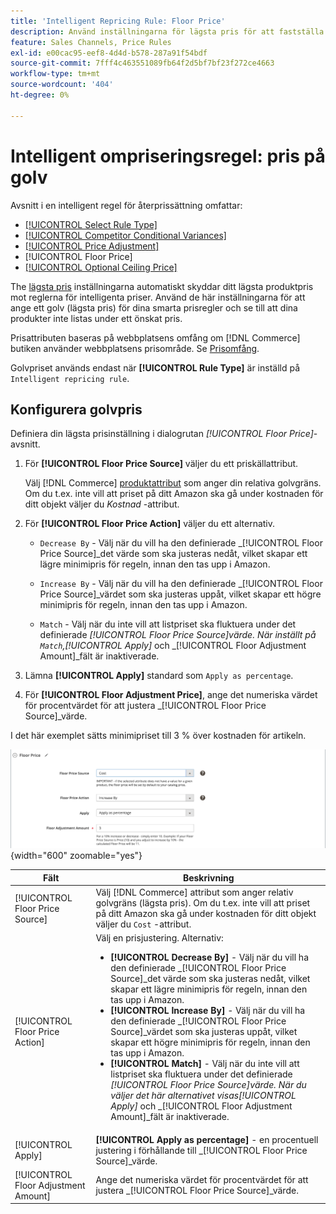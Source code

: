 ```yaml
---
title: 'Intelligent Repricing Rule: Floor Price'
description: Använd inställningarna för lägsta pris för att fastställa det lägsta priset för en intelligent prisregel för att hantera dina Amazon-listor.
feature: Sales Channels, Price Rules
exl-id: e00cac95-eef8-4d4d-b578-287a91f54bdf
source-git-commit: 7fff4c463551089fb64f2d5bf7bf23f272ce4663
workflow-type: tm+mt
source-wordcount: '404'
ht-degree: 0%

---
```


# Intelligent ompriseringsregel: pris på golv

Avsnitt i en intelligent regel för återprissättning omfattar:

- [[!UICONTROL Select Rule Type]](./intelligent-repricing-rules.md)
- [[!UICONTROL Competitor Conditional Variances]](./competitor-conditional-variances.md)
- [[!UICONTROL Price Adjustment]](./price-adjustment.md)
- [!UICONTROL Floor Price]
- [[!UICONTROL Optional Ceiling Price]](./optional-ceiling-price.md)

The [lägsta pris](./floor-price.md) inställningarna automatiskt skyddar ditt lägsta produktpris mot reglerna för intelligenta priser. Använd de här inställningarna för att ange ett golv (lägsta pris) för dina smarta prisregler och se till att dina produkter inte listas under ett önskat pris.

Prisattributen baseras på webbplatsens omfång om [!DNL Commerce] butiken använder webbplatsens prisområde. Se [Prisomfång](./price-scope.md).

Golvpriset används endast när **[!UICONTROL Rule Type]** är inställd på `Intelligent repricing rule`.

## Konfigurera golvpris

Definiera din lägsta prisinställning i dialogrutan _[!UICONTROL Floor Price]_-avsnitt.

1. För **[!UICONTROL Floor Price Source]** väljer du ett priskällattribut.

   Välj [!DNL Commerce] [produktattribut](https://experienceleague.adobe.com/docs/commerce-admin/catalog/product-attributes/product-attributes.html) som anger din relativa golvgräns. Om du t.ex. inte vill att priset på ditt Amazon ska gå under kostnaden för ditt objekt väljer du *Kostnad* -attribut.

1. För **[!UICONTROL Floor Price Action]** väljer du ett alternativ.

   - `Decrease By` - Välj när du vill ha den definierade _[!UICONTROL Floor Price Source]_det värde som ska justeras nedåt, vilket skapar ett lägre minimipris för regeln, innan den tas upp i Amazon.

   - `Increase By` - Välj när du vill ha den definierade _[!UICONTROL Floor Price Source]_värdet som ska justeras uppåt, vilket skapar ett högre minimipris för regeln, innan den tas upp i Amazon.

   - `Match` - Välj när du inte vill att listpriset ska fluktuera under det definierade _[!UICONTROL Floor Price Source]_värde. När inställt på `Match`,_[!UICONTROL Apply]_ och _[!UICONTROL Floor Adjustment Amount]_fält är inaktiverade.

1. Lämna **[!UICONTROL Apply]** standard som `Apply as percentage`.

1. För **[!UICONTROL Floor Adjustment Price]**, ange det numeriska värdet för procentvärdet för att justera _[!UICONTROL Floor Price Source]_värde.

I det här exemplet sätts minimipriset till 3 % över kostnaden för artikeln.

![Exempel på regel för intelligent omprissättning - lägsta pris](assets/ob-intelligent-pricde-rule-floor-price.png){width="600" zoomable="yes"}

| Fält | Beskrivning |
|--------------------------------------|---------------------------------------------------------------------------------------------------------------------------------------------------------------------------------------------------------------------------------------------------------------------------------------------------------------------------------------------------------------------------------------------------------------------------------------------------------------------------------------------------------------------------------------------------------------------------------------------------------------------------------------------------------------------------------------------------------------------------------------|
| [!UICONTROL Floor Price Source] | Välj [!DNL Commerce] attribut som anger relativ golvgräns (lägsta pris). Om du t.ex. inte vill att priset på ditt Amazon ska gå under kostnaden för ditt objekt väljer du `Cost` -attribut. |
| [!UICONTROL Floor Price Action] | Välj en prisjustering. Alternativ:<ul><li>**[!UICONTROL Decrease By]** - Välj när du vill ha den definierade _[!UICONTROL Floor Price Source]_det värde som ska justeras nedåt, vilket skapar ett lägre minimipris för regeln, innan den tas upp i Amazon.</li><li>**[!UICONTROL Increase By]** - Välj när du vill ha den definierade _[!UICONTROL Floor Price Source]_värdet som ska justeras uppåt, vilket skapar ett högre minimipris för regeln, innan den tas upp i Amazon.</li><li>**[!UICONTROL Match]** - Välj när du inte vill att listpriset ska fluktuera under det definierade _[!UICONTROL Floor Price Source]_värde. När du väljer det här alternativet visas_[!UICONTROL Apply]_ och _[!UICONTROL Floor Adjustment Amount]_fält är inaktiverade.</li></ul> |
| [!UICONTROL Apply] | **[!UICONTROL Apply as percentage]** - en procentuell justering i förhållande till _[!UICONTROL Floor Price Source]_värde. |
| [!UICONTROL Floor Adjustment Amount] | Ange det numeriska värdet för procentvärdet för att justera _[!UICONTROL Floor Price Source]_värde. |
